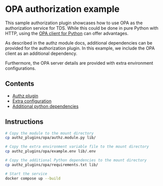 # OPA authorization example

This sample authorization plugin showcases how to use OPA as the authorization service for TDS.
While this could be done in pure Python with HTTP, 
using the [OPA client for Python](https://github.com/Turall/OPA-python-client) can offer advantages.

As described in the authz module docs, additional dependencies can be provided for the authorization plugin.
In this example, we include the OPA client as an additional dependency.

Furthermore, the OPA server details are provided with extra environment configurations.

## Contents
- [Authz plugin](authz.module.py)
- [Extra configuration](example.env)
- [Additional python dependencies](requirements.txt)

## Instructions

```bash
# Copy the module to the mount directory
cp authz_plugins/opa/authz.module.py lib/

# Copy the extra environment variable file to the mount directory
cp authz_plugins/opa/example.env lib/.env

# Copy the additional Python dependencies to the mount directory
cp authz_plugins/opa/requirements.txt lib/

# Start the service
docker compose up --build
```

